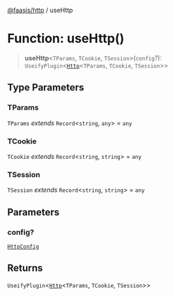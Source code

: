 [@faasjs/http](../README.md) / useHttp

# Function: useHttp()

> **useHttp**\<`TParams`, `TCookie`, `TSession`\>(`config`?): `UseifyPlugin`\<[`Http`](../classes/Http.md)\<`TParams`, `TCookie`, `TSession`\>\>

## Type Parameters

### TParams

`TParams` *extends* `Record`\<`string`, `any`\> = `any`

### TCookie

`TCookie` *extends* `Record`\<`string`, `string`\> = `any`

### TSession

`TSession` *extends* `Record`\<`string`, `string`\> = `any`

## Parameters

### config?

[`HttpConfig`](../type-aliases/HttpConfig.md)

## Returns

`UseifyPlugin`\<[`Http`](../classes/Http.md)\<`TParams`, `TCookie`, `TSession`\>\>
